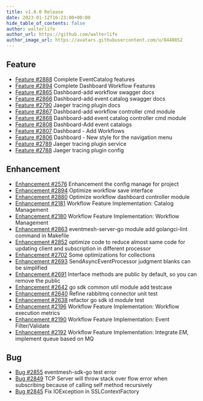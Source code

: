 ```yaml
---
title: v1.8.0 Release
date: 2023-01-12T16:23:00+00:00
hide_table_of_contents: false
author: walterlife
author_url: https://github.com/walterlife
author_image_url: https://avatars.githubusercontent.com/u/8448852
---
```


## Feature

- [Feature #2888](https://github.com/apache/eventmesh/issues/2888) Complete EventCatalog features
- [Feature #2894](https://github.com/apache/eventmesh/issues/2882) Complete Dashboard Workflow Features
- [Feature #2865](https://github.com/apache/eventmesh/issues/2865) Dashboard-add workflow swagger docs
- [Feature #2866](https://github.com/apache/eventmesh/issues/2866) Dashboard-add event catalog swagger docs
- [Feature #2790](https://github.com/apache/eventmesh/issues/2790) Jaeger tracing plugin docs
- [Feature #2867](https://github.com/apache/eventmesh/issues/2867) Dashboard-add workflow controller cmd module
- [Feature #2868](https://github.com/apache/eventmesh/issues/2868) Dashboard-add event catalog controller cmd module
- [Feature #2808](https://github.com/apache/eventmesh/issues/2808) Dashboard-Add event catalogs
- [Feature #2807](https://github.com/apache/eventmesh/issues/2807) Dashboard - Add Workflows
- [Feature #2806](https://github.com/apache/eventmesh/issues/2806) Dashboard - New style for the navigation menu
- [Feature #2789](https://github.com/apache/eventmesh/issues/2789) Jaeger tracing plugin service
- [Feature #2788](https://github.com/apache/eventmesh/issues/2788) Jaeger tracing plugin config

## Enhancement

- [Enhancement #2576](https://github.com/apache/eventmesh/issues/2576) Enhancement the config manage for project
- [Enhancement #2894](https://github.com/apache/eventmesh/issues/2894) Optimize workflow save interface
- [Enhancement #2880](https://github.com/apache/eventmesh/issues/2880) Optimize workflow dashboard controller module
- [Enhancement #2181](https://github.com/apache/eventmesh/issues/2181) Workflow Feature Implementation: Catalog Management
- [Enhancement #2180](https://github.com/apache/eventmesh/issues/2180) Workflow Feature Implementation: Workflow Management
- [Enhancement #2863](https://github.com/apache/eventmesh/issues/2863) eventmesh-server-go module add golangci-lint command in Makefile
- [Enhancement #2852](https://github.com/apache/eventmesh/issues/2852) optimize code to reduce almost same code for updating client and subscription in different processor
- [Enhancement #2702](https://github.com/apache/eventmesh/issues/2702) Some optimizations for collections
- [Enhancement #2693](https://github.com/apache/eventmesh/issues/2693) SendAsyncEventProcessor judgment blanks can be simplified
- [Enhancement #2691](https://github.com/apache/eventmesh/issues/2691) Interface methods are public by default, so you can remove the public
- [Enhancement #2642](https://github.com/apache/eventmesh/issues/2642) go sdk common util module add testcase
- [Enhancement #2640](https://github.com/apache/eventmesh/issues/2640) Refine rabbitmq connector unit test
- [Enhancement #2638](https://github.com/apache/eventmesh/issues/2638) refactor go sdk id module test
- [Enhancement #2196](https://github.com/apache/eventmesh/issues/2196) Workflow Feature Implementation: Workflow execution metrics
- [Enhancement #2190](https://github.com/apache/eventmesh/issues/2190) Workflow Feature Implementation: Event Filter/Validate
- [Enhancement #2192](https://github.com/apache/eventmesh/issues/2192) Workflow Feature Implementation: Integrate EM, implement queue based on MQ

## Bug

- [Bug #2855](https://github.com/apache/eventmesh/issues/2855) eventmesh-sdk-go test error
- [Bug #2849](https://github.com/apache/eventmesh/issues/2849) TCP Server will throw stack over flow error when subscribing because of calling self method recursively
- [Bug #2845](https://github.com/apache/eventmesh/issues/2845) Fix IOException in SSLContextFactory